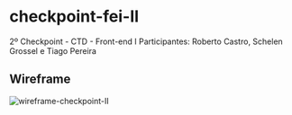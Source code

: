 # checkpoint-fei-II
2º Checkpoint - CTD - Front-end I
Participantes: Roberto Castro, Schelen Grossel e Tiago Pereira

## Wireframe

![wireframe-checkpoint-II](https://user-images.githubusercontent.com/45038737/143326935-16f2301a-2fe0-421a-953a-a9f2816dcb3c.jpg)
